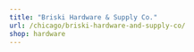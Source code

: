 ```yaml
---
title: "Briski Hardware & Supply Co."
url: /chicago/briski-hardware-and-supply-co/
shop: hardware
---
```

